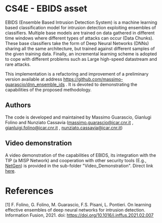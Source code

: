 # CS4E - EBIDS asset
EBIDS (Ensemble Based Intrusion Detection System) is a machine learning based classification model for intrusion detection exploiting ensembles of classifiers. Multiple base models are trained on data gathered in different time windows where different types of attacks can occur (Data Chunks). These base classifiers take the form of Deep Neural Networks (DNNs) sharing all the same architecture, but trained against different samples of the given training data. Finally, an incremental learning scheme is adopted to cope with different problems such as Large high-speed datastream and rare attacks.

This implementation is a refactoring and improvement of a preliminary version available at address https://github.com/massimo-guarascio/dnn_ensemble_ids . It is devoted to demonstrating the capabilities of the proposed methodology.

## Authors

The code is developed and maintained by Massimo Guarascio, Gianlugi Folino and Nunziato Cassavia (massimo.guarascio@icar.cnr.it , gianluigi.folino@icar.cnr.it , nunziato.cassavia@icar.cnr.it)

## Video demonstration
A video demonstration of the capabilities of EBIDS, its integration with the TIP (a MISP Network) and cooperation with other security tools (E.g., [NetGen](https://github.com/daniele-canavese/netgen)) is provided in the sub-folder "Video_Demonstration".
Direct link [here](https://drive.google.com/file/d/197Vjl2LPmhMkv9oB7OlKwTZ0ayExLaQ7/view).

# References
[1] F. Folino, G. Folino, M. Guarascio, F.S. Pisani, L. Pontieri. On learning effective ensembles of deep neural networks for intrusion detection. Information Fusion, 2021. doi: https://doi.org/10.1016/j.inffus.2021.02.007
